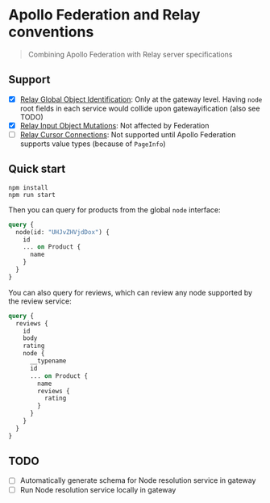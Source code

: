 # Apollo Federation and Relay conventions

> Combining Apollo Federation with Relay server specifications

## Support

- [x] [Relay Global Object Identification]: Only at the gateway level. Having `node` root fields in each service would collide upon gatewayification (also see TODO)
- [x] [Relay Input Object Mutations]: Not affected by Federation
- [ ] [Relay Cursor Connections]: Not supported until Apollo Federation supports value types (because of `PageInfo`)

## Quick start

```shell
npm install
npm run start
```

Then you can query for products from the global `node` interface:

```graphql
query {
  node(id: "UHJvZHVjdDox") {
    id
    ... on Product {
      name
    }
  }
}
```

You can also query for reviews, which can review any node supported by the review service:

```graphql
query {
  reviews {
    id
    body
    rating
    node {
      __typename
      id
      ... on Product {
        name
        reviews {
          rating
        }
      }
    }
  }
}
```

## TODO

- [ ] Automatically generate schema for Node resolution service in gateway
- [ ] Run Node resolution service locally in gateway

[Relay Global Object Identification]: https://relay.dev/graphql/objectidentification.htm
[Relay Cursor Connections]: https://relay.dev/graphql/connections.htm
[Relay Input Object Mutations]: https://relay.dev/graphql/mutations.htm
